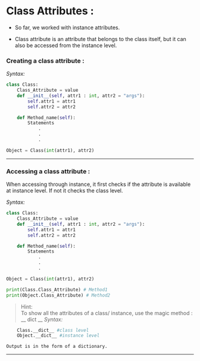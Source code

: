 # **Class Attributes :**  

* So far, we worked with instance attributes.  

* Class attribute is an attribute that belongs to the class itself, but it can also be accessed from the instance level.  

### **Creating a class attribute :**


*Syntax:*

```python
class Class:
    Class_Attribute = value
    def __init__(self, attr1 : int, attr2 = "args"):
        self.attr1 = attr1
        self.attr2 = attr2

    def Method_name(self):
        Statements
            .
            .
            .

Object = Class(int(attr1), attr2)
```

___

### **Accessing a class attribute :**  


When accessing through instance, it first checks if the attribute is available at instance level. If not it checks the class level.  

*Syntax:*

```python
class Class:
    Class_Attribute = value
    def __init__(self, attr1 : int, attr2 = "args"):
        self.attr1 = attr1
        self.attr2 = attr2

    def Method_name(self):
        Statements
            .
            .
            .

Object = Class(int(attr1), attr2)

print(Class.Class_Attribute) # Method1 
print(Object.Class_Attribute) # Method2

```

> Hint:  
    To show all the attributes of a class/ instance, use the magic method :  __ dict __ 
    *Syntax:*  
```python  
    Class.__dict__ #class level  
    Object.__dict__ #instance level
```  
    Output is in the form of a dictionary.  

____